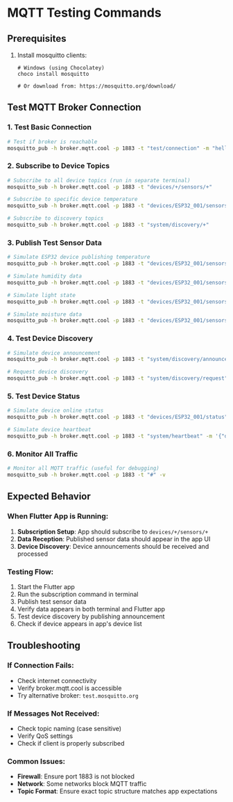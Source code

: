 # MQTT Testing Commands

## Prerequisites
1. Install mosquitto clients:
   ```
   # Windows (using Chocolatey)
   choco install mosquitto
   
   # Or download from: https://mosquitto.org/download/
   ```

## Test MQTT Broker Connection

### 1. Test Basic Connection
```bash
# Test if broker is reachable
mosquitto_pub -h broker.mqtt.cool -p 1883 -t "test/connection" -m "hello"
```

### 2. Subscribe to Device Topics
```bash
# Subscribe to all device topics (run in separate terminal)
mosquitto_sub -h broker.mqtt.cool -p 1883 -t "devices/+/sensors/+"

# Subscribe to specific device temperature
mosquitto_sub -h broker.mqtt.cool -p 1883 -t "devices/ESP32_001/sensors/temperature"

# Subscribe to discovery topics
mosquitto_sub -h broker.mqtt.cool -p 1883 -t "system/discovery/+"
```

### 3. Publish Test Sensor Data
```bash
# Simulate ESP32 device publishing temperature
mosquitto_pub -h broker.mqtt.cool -p 1883 -t "devices/ESP32_001/sensors/temperature" -m "25.5"

# Simulate humidity data
mosquitto_pub -h broker.mqtt.cool -p 1883 -t "devices/ESP32_001/sensors/humidity" -m "60.2"

# Simulate light state
mosquitto_pub -h broker.mqtt.cool -p 1883 -t "devices/ESP32_001/sensors/lights" -m "1"

# Simulate moisture data
mosquitto_pub -h broker.mqtt.cool -p 1883 -t "devices/ESP32_001/sensors/moisture" -m "45.8"
```

### 4. Test Device Discovery
```bash
# Simulate device announcement
mosquitto_pub -h broker.mqtt.cool -p 1883 -t "system/discovery/announce" -m '{"deviceId":"ESP32_001","deviceName":"Test Device","ipAddress":"192.168.1.100","sensors":["temperature","humidity","lights","moisture"]}'

# Request device discovery
mosquitto_pub -h broker.mqtt.cool -p 1883 -t "system/discovery/request" -m "discover"
```

### 5. Test Device Status
```bash
# Simulate device online status
mosquitto_pub -h broker.mqtt.cool -p 1883 -t "devices/ESP32_001/status" -m "online"

# Simulate device heartbeat
mosquitto_pub -h broker.mqtt.cool -p 1883 -t "system/heartbeat" -m '{"deviceId":"ESP32_001","timestamp":"2024-01-01T12:00:00Z"}'
```

### 6. Monitor All Traffic
```bash
# Monitor all MQTT traffic (useful for debugging)
mosquitto_sub -h broker.mqtt.cool -p 1883 -t "#" -v
```

## Expected Behavior

### When Flutter App is Running:
1. **Subscription Setup**: App should subscribe to `devices/+/sensors/+`
2. **Data Reception**: Published sensor data should appear in the app UI
3. **Device Discovery**: Device announcements should be received and processed

### Testing Flow:
1. Start the Flutter app
2. Run the subscription command in terminal
3. Publish test sensor data
4. Verify data appears in both terminal and Flutter app
5. Test device discovery by publishing announcement
6. Check if device appears in app's device list

## Troubleshooting

### If Connection Fails:
- Check internet connectivity
- Verify broker.mqtt.cool is accessible
- Try alternative broker: `test.mosquitto.org`

### If Messages Not Received:
- Check topic naming (case sensitive)
- Verify QoS settings
- Check if client is properly subscribed

### Common Issues:
- **Firewall**: Ensure port 1883 is not blocked
- **Network**: Some networks block MQTT traffic
- **Topic Format**: Ensure exact topic structure matches app expectations
